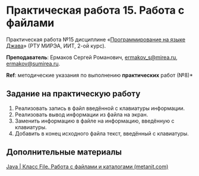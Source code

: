 # Практическая работа 15. Работа с файлами
Практическая работа №15 дисциплине «[Программирование на языке Джава](https://online-edu.mirea.ru/course/view.php?id=4053)» (РТУ МИРЭА, ИИТ, 2-ой курс).

**Преподаватель**: Ермаков Сергей Романович, ermakov_s@mirea.ru, ermakov@sumirea.ru.

**Ref**: методические указания по выполнению **практических** работ (№8)*

## Задание на практическую работу

1. Реализовать запись в файл введённой с клавиатуры информации.
2. Реализовать вывод информации из файла на экран.
3. Заменить информацию в файле на информацию, введённую с клавиатуры.
4. Добавить в конец исходного файла текст, введённый с клавиатуры.

## Дополнительные материалы

[Java | Класс File. Работа с файлами и каталогами (metanit.com)](https://metanit.com/java/tutorial/6.11.php)

